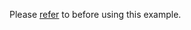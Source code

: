 Please [refer](https://github.com/ShimmerEngineering/liblsl-Csharp/tree/shimmer_dev/examples/SendData) to before using this example.
